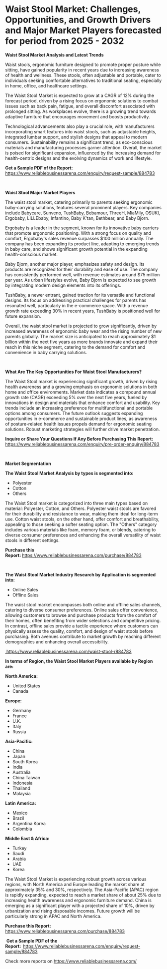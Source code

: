 <p><h1>Waist Stool Market: Challenges, Opportunities, and Growth Drivers and Major Market Players forecasted for period from 2025 - 2032</h1></p><p><strong>Waist Stool Market Analysis and Latest Trends</strong></p>
<p><p>Waist stools, ergonomic furniture designed to promote proper posture while sitting, have gained popularity in recent years due to increasing awareness of health and wellness. These stools, often adjustable and portable, cater to individuals seeking comfortable alternatives to traditional seating, especially in home, office, and healthcare settings. </p><p>The Waist Stool Market is expected to grow at a CAGR of 12% during the forecast period, driven by a rising focus on ergonomic solutions to combat issues such as back pain, fatigue, and overall discomfort associated with prolonged sitting. As workplaces evolve, there is a growing trend towards adaptive furniture that encourages movement and boosts productivity. </p><p>Technological advancements also play a crucial role, with manufacturers incorporating smart features into waist stools, such as adjustable heights, integrated lumbar support, and stylish designs that appeal to modern consumers. Sustainability remains a significant trend, as eco-conscious materials and manufacturing processes garner attention. Overall, the market is poised for significant expansion, influenced by the increasing demand for health-centric designs and the evolving dynamics of work and lifestyle.</p></p>
<p><strong>Get a Sample PDF of the Report:&nbsp;</strong> <a href="https://www.reliablebusinessarena.com/enquiry/request-sample/884783?utm_campaign=2114&utm_medium=2&utm_source=Github&utm_content=ia&utm_term=05022025&utm_id=waist-stool">https://www.reliablebusinessarena.com/enquiry/request-sample/884783</a></p>
<p>&nbsp;</p>
<p><strong>Waist Stool Major Market Players</strong></p>
<p><p>The waist stool market, catering primarily to parents seeking ergonomic baby-carrying solutions, features several prominent players. Key companies include Babycare, Sunveno, TushBaby, Bebamour, ThreeH, MiaMily, OSUKI, Ergobaby, LILLEbaby, Infantino, Baby K'tan, Bethbear, and Baby Bjorn.</p><p>Ergobaby is a leader in the segment, known for its innovative baby carriers that promote ergonomic positioning. With a strong focus on quality and comfort, Ergobaby's sales revenue surpasses $100 million annually. The company has been expanding its product line, adapting to emerging trends in baby care, and shows significant growth potential in the expanding health-conscious market.</p><p>Baby Bjorn, another major player, emphasizes safety and design. Its products are recognized for their durability and ease of use. The company has consistently performed well, with revenue estimates around $75 million per year. As urban lifestyles evolve, Baby Bjorn is expected to see growth by integrating modern design elements into its offerings.</p><p>TushBaby, a newer entrant, gained traction for its versatile and functional designs. Its focus on addressing practical challenges for parents has resonated well, particularly in the e-commerce space. With a revenue growth rate exceeding 30% in recent years, TushBaby is positioned well for future expansion.</p><p>Overall, the waist stool market is projected to grow significantly, driven by increased awareness of ergonomic baby wear and the rising number of new parents globally. The market size is anticipated to reach approximately $1 billion within the next five years as more brands innovate and expand their reach in this niche segment, catering to the demand for comfort and convenience in baby carrying solutions.</p></p>
<p>&nbsp;</p>
<p><strong>What Are The Key Opportunities For Waist Stool Manufacturers?</strong></p>
<p><p>The Waist Stool market is experiencing significant growth, driven by rising health awareness and a growing emphasis on ergonomic solutions in both home and office environments. Market data indicates a compound annual growth rate (CAGR) exceeding 5% over the next five years, fueled by innovations in design and materials that enhance comfort and usability. Key trends include an increasing preference for multifunctional and portable options among consumers. The future outlook suggests expanding opportunities in e-commerce and sustainable product lines, as awareness of posture-related health issues propels demand for ergonomic seating solutions. Robust marketing strategies will further drive market penetration.</p></p>
<p><strong>Inquire or Share Your Questions If Any Before Purchasing This Report:</strong> <a href="https://www.reliablebusinessarena.com/enquiry/pre-order-enquiry/884783?utm_campaign=2114&utm_medium=2&utm_source=Github&utm_content=ia&utm_term=05022025&utm_id=waist-stool">https://www.reliablebusinessarena.com/enquiry/pre-order-enquiry/884783</a></p>
<p>&nbsp;</p>
<p><strong>Market Segmentation</strong></p>
<p><strong>The Waist Stool Market Analysis by types is segmented into:</strong></p>
<p><ul><li>Polyester</li><li>Cotton</li><li>Others</li></ul></p>
<p><p>The Waist Stool market is categorized into three main types based on material: Polyester, Cotton, and Others. Polyester waist stools are favored for their durability and resistance to wear, making them ideal for long-term use. Cotton waist stools, on the other hand, offer comfort and breathability, appealing to those seeking a softer seating option. The "Others" category includes various materials like foam, memory foam, or blends, catering to diverse consumer preferences and enhancing the overall versatility of waist stools in different settings.</p></p>
<p><strong>Purchase this Report:&nbsp;</strong><a href="https://www.reliablebusinessarena.com/purchase/884783?utm_campaign=2114&utm_medium=2&utm_source=Github&utm_content=ia&utm_term=05022025&utm_id=waist-stool">https://www.reliablebusinessarena.com/purchase/884783</a></p>
<p>&nbsp;</p>
<p><strong>The Waist Stool Market Industry Research by Application is segmented into:</strong></p>
<p><ul><li>Online Sales</li><li>Offline Sales</li></ul></p>
<p><p>The waist stool market encompasses both online and offline sales channels, catering to diverse consumer preferences. Online sales offer convenience, allowing customers to browse and purchase products from the comfort of their homes, often benefiting from wider selections and competitive pricing. In contrast, offline sales provide a tactile experience where customers can physically assess the quality, comfort, and design of waist stools before purchasing. Both avenues contribute to market growth by reaching different demographics and enhancing overall accessibility.</p></p>
<p><a href="https://www.reliablebusinessarena.com/waist-stool-r884783?utm_campaign=2114&utm_medium=2&utm_source=Github&utm_content=ia&utm_term=05022025&utm_id=waist-stool">&nbsp;https://www.reliablebusinessarena.com/waist-stool-r884783</a></p>
<p><strong>In terms of Region, the Waist Stool Market Players available by Region are:</strong></p>
<p>
    <p> <strong> North America: </strong>
        <ul>
            <li>United States</li>
            <li>Canada</li>
        </ul>
        </p> 
    <p> <strong> Europe: </strong>
        <ul>
            <li>Germany</li>
            <li>France</li>
            <li>U.K.</li>
            <li>Italy</li>
            <li>Russia</li>
        </ul>
        </p> 
    <p> <strong> Asia-Pacific: </strong>
        <ul>
            <li>China</li>
            <li>Japan</li>
            <li>South Korea</li>
            <li>India</li>
            <li>Australia</li>
            <li>China Taiwan</li>
            <li>Indonesia</li>
            <li>Thailand</li>
            <li>Malaysia</li>
        </ul>
        </p> 
    <p> <strong> Latin America: </strong>
        <ul>
            <li>Mexico</li>
            <li>Brazil</li>
            <li>Argentina Korea</li>
            <li>Colombia</li>
        </ul>
        </p> 
    <p> <strong> Middle East & Africa: </strong>
        <ul>
            <li>Turkey</li>
            <li>Saudi</li>
            <li>Arabia</li>
            <li>UAE</li>
            <li>Korea</li>
        </ul>
    </p>
    </p>
<p><p>The Waist Stool Market is experiencing robust growth across various regions, with North America and Europe leading the market share at approximately 35% and 30%, respectively. The Asia-Pacific (APAC) region is rapidly expanding, expected to reach a market share of about 25% due to increasing health awareness and ergonomic furniture demand. China is emerging as a significant player with a projected share of 10%, driven by urbanization and rising disposable incomes. Future growth will be particularly strong in APAC and North America.</p></p>
<p><strong>Purchase this Report: </strong><a href="https://www.reliablebusinessarena.com/purchase/884783?utm_campaign=2114&utm_medium=2&utm_source=Github&utm_content=ia&utm_term=05022025&utm_id=waist-stool">https://www.reliablebusinessarena.com/purchase/884783</a></p>
<p>&nbsp;<strong>Get a Sample PDF of the Report:&nbsp;&nbsp;</strong><a href="https://www.reliablebusinessarena.com/enquiry/request-sample/884783?utm_campaign=2114&utm_medium=2&utm_source=Github&utm_content=ia&utm_term=05022025&utm_id=waist-stool">https://www.reliablebusinessarena.com/enquiry/request-sample/884783</a></p>
<p><strong></strong></p>
<p>Check more reports on <a href="https://www.reliablebusinessarena.com/?utm_campaign=2114&utm_medium=2&utm_source=Github&utm_content=ia&utm_term=05022025&utm_id=waist-stool">https://www.reliablebusinessarena.com/</a></p>